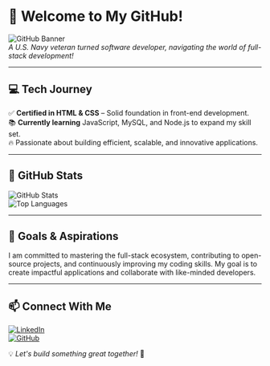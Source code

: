 # 👋 Welcome to My GitHub!

![GitHub Banner](https://via.placeholder.com/1200x300?text=Welcome+to+My+GitHub+Profile)  
*A U.S. Navy veteran turned software developer, navigating the world of full-stack development!*

---

## 💻 **Tech Journey**
✅ **Certified in HTML & CSS** – Solid foundation in front-end development.  
📚 **Currently learning** JavaScript, MySQL, and Node.js to expand my skill set.  
🔥 Passionate about building efficient, scalable, and innovative applications.  

---

## 🚀 **GitHub Stats**
![GitHub Stats](https://github-readme-stats.vercel.app/api?username=aduran001&show_icons=true&theme=radical)  
![Top Languages](https://github-readme-stats.vercel.app/api/top-langs/?username=aduran001&layout=compact&theme=radical)  

---

## 🎯 **Goals & Aspirations**
I am committed to mastering the full-stack ecosystem, contributing to open-source projects, and continuously improving my coding skills. My goal is to create impactful applications and collaborate with like-minded developers.  

---

## 📫 **Connect With Me**
[![LinkedIn](https://img.shields.io/badge/LinkedIn-Connect-blue?style=flat&logo=linkedin)](https://www.linkedin.com/in/albert-duran-78bb622a8/)  
[![GitHub](https://img.shields.io/badge/GitHub-Follow-black?style=flat&logo=github)](https://github.com/aduran001)  

💡 *Let's build something great together!* 🚀
<!--
**aduran001/aduran001** is a ✨ _special_ ✨ repository because its `README.md` (this file) appears on your GitHub profile.

Here are some ideas to get you started:

- 🔭 I’m currently working on ...
- 🌱 I’m currently learning ...
- 👯 I’m looking to collaborate on ...
- 🤔 I’m looking for help with ...
- 💬 Ask me about ...
- 📫 How to reach me: ...
- 😄 Pronouns: ...
- ⚡ Fun fact: ...
-->
